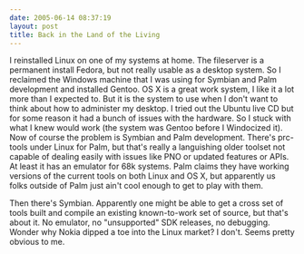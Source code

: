 ```yaml
---
date: 2005-06-14 08:37:19
layout: post
title: Back in the Land of the Living
---
```


I reinstalled Linux on one of my systems at home. The fileserver is a permanent install Fedora, but not really usable as a desktop system. So I reclaimed the Windows machine that I was using for Symbian and Palm development and installed Gentoo. OS X is a great work system, I like it a lot more than I expected to. But it is the system to use when I don't want to think about how to administer my desktop. I tried out the Ubuntu live CD but for some reason it had a bunch of issues with the hardware. So I stuck with what I knew would work (the system was Gentoo before I Windocized it). Now of course the problem is Symbian and Palm development. There's prc-tools under Linux for Palm, but that's really a languishing older toolset not capable of dealing easily with issues like PNO or updated features or APIs. At least it has an emulator for 68k systems. Palm claims they have working versions of the current tools on both Linux and OS X, but apparently us folks outside of Palm just ain't cool enough to get to play with them.

Then there's Symbian. Apparently one might be able to get a cross set of tools built and compile an existing known-to-work set of source, but that's about it. No emulator, no "unsupported" SDK releases, no debugging. Wonder why Nokia dipped a toe into the Linux market? I don't. Seems pretty obvious to me.

